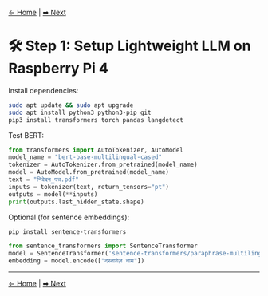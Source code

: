 [← Home](./index.md) | [➡ Next](./2_scan_directory.md)

# 🛠 Step 1: Setup Lightweight LLM on Raspberry Pi 4

Install dependencies:

```bash
sudo apt update && sudo apt upgrade
sudo apt install python3 python3-pip git
pip3 install transformers torch pandas langdetect
```

Test BERT:

```python
from transformers import AutoTokenizer, AutoModel
model_name = "bert-base-multilingual-cased"
tokenizer = AutoTokenizer.from_pretrained(model_name)
model = AutoModel.from_pretrained(model_name)
text = "निवेदन_पत्र.pdf"
inputs = tokenizer(text, return_tensors="pt")
outputs = model(**inputs)
print(outputs.last_hidden_state.shape)
```

Optional (for sentence embeddings):

```bash
pip install sentence-transformers
```

```python
from sentence_transformers import SentenceTransformer
model = SentenceTransformer('sentence-transformers/paraphrase-multilingual-MiniLM-L12-v2')
embedding = model.encode(["दस्तावेज़ नाम"])
```

---

[← Home](./index.md) | [➡ Next](./2_scan_directory.md)
